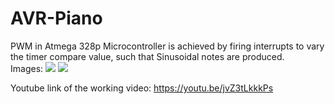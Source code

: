 # AVR-Piano
PWM in Atmega 328p Microcontroller is achieved by firing interrupts to vary the timer compare value, such that Sinusoidal notes are produced.   
Images:
![](Images/Circuit%20setup.jpg)
![](Images/Circuit%20setup%20(2).jpg)
  
Youtube link of the working video: https://youtu.be/jvZ3tLkkkPs 
